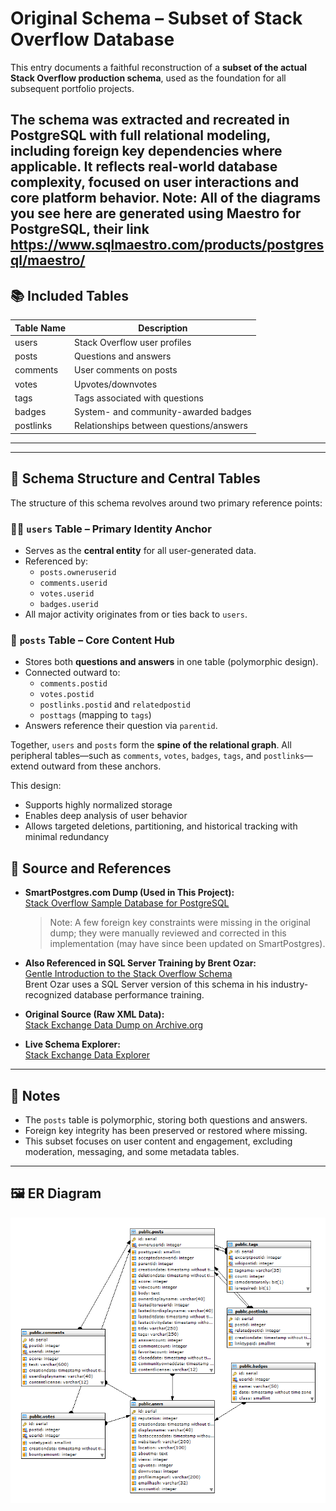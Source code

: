 # Original Schema – Subset of Stack Overflow Database

This entry documents a faithful reconstruction of a **subset of the actual Stack Overflow production schema**, used as the foundation for all subsequent portfolio projects.

The schema was extracted and recreated in PostgreSQL with full relational modeling, including foreign key dependencies where applicable. It reflects real-world database complexity, focused on user interactions and core platform behavior.
Note: All of the diagrams you see here are generated using Maestro for PostgreSQL, their link https://www.sqlmaestro.com/products/postgresql/maestro/
---

## 📚 Included Tables

| Table Name | Description                              |
|------------|------------------------------------------|
| users      | Stack Overflow user profiles             |
| posts      | Questions and answers                    |
| comments   | User comments on posts                   |
| votes      | Upvotes/downvotes                        |
| tags       | Tags associated with questions           |
| badges     | System- and community-awarded badges     |
| postlinks  | Relationships between questions/answers  |

---

---

## 🧭 Schema Structure and Central Tables

The structure of this schema revolves around two primary reference points:

### 🧑‍💼 `users` Table – Primary Identity Anchor

- Serves as the **central entity** for all user-generated data.
- Referenced by:
  - `posts.owneruserid`
  - `comments.userid`
  - `votes.userid`
  - `badges.userid`
- All major activity originates from or ties back to `users`.

### 📝 `posts` Table – Core Content Hub

- Stores both **questions and answers** in one table (polymorphic design).
- Connected outward to:
  - `comments.postid`
  - `votes.postid`
  - `postlinks.postid` and `relatedpostid`
  - `posttags` (mapping to `tags`)
- Answers reference their question via `parentid`.

Together, `users` and `posts` form the **spine of the relational graph**. All peripheral tables—such as `comments`, `votes`, `badges`, `tags`, and `postlinks`—extend outward from these anchors.

This design:
- Supports highly normalized storage
- Enables deep analysis of user behavior
- Allows targeted deletions, partitioning, and historical tracking with minimal redundancy



## 📌 Source and References

- **SmartPostgres.com Dump (Used in This Project):**  
  [Stack Overflow Sample Database for PostgreSQL](https://smartpostgres.com/posts/announcing-early-access-to-the-stack-overflow-sample-database-download-for-postgres/)  
  > Note: A few foreign key constraints were missing in the original dump; they were manually reviewed and corrected in this implementation (may have since been updated on SmartPostgres).

- **Also Referenced in SQL Server Training by Brent Ozar:**  
  [Gentle Introduction to the Stack Overflow Schema](https://www.brentozar.com/archive/2018/02/gentle-introduction-stack-overflow-schema/)  
  Brent Ozar uses a SQL Server version of this schema in his industry-recognized database performance training.

- **Original Source (Raw XML Data):**  
  [Stack Exchange Data Dump on Archive.org](https://archive.org/details/stackexchange)

- **Live Schema Explorer:**  
  [Stack Exchange Data Explorer](https://data.stackexchange.com/)

---

## 🧠 Notes

- The `posts` table is polymorphic, storing both questions and answers.
- Foreign key integrity has been preserved or restored where missing.
- This subset focuses on user content and engagement, excluding moderation, messaging, and some metadata tables.

---

## 🖼️ ER Diagram

![Schema Overview](../diagrams/original_schema_overview.jpeg)